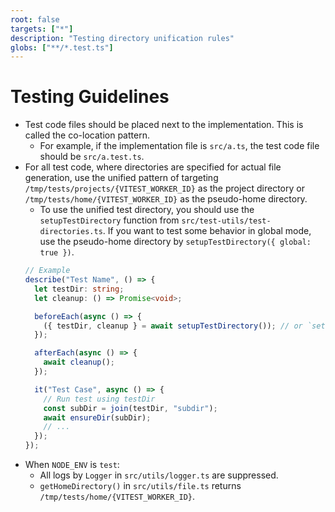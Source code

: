 ```yaml
---
root: false
targets: ["*"]
description: "Testing directory unification rules"
globs: ["**/*.test.ts"]
---
```


# Testing Guidelines

- Test code files should be placed next to the implementation. This is called the co-location pattern.
    - For example, if the implementation file is `src/a.ts`, the test code file should be `src/a.test.ts`.
- For all test code, where directories are specified for actual file generation, use the unified pattern of targeting `/tmp/tests/projects/{VITEST_WORKER_ID}` as the project directory or `/tmp/tests/home/{VITEST_WORKER_ID}` as the pseudo-home directory.
    - To use the unified test directory, you should use the `setupTestDirectory` function from `src/test-utils/test-directories.ts`. If you want to test some behavior in global mode, use the pseudo-home directory by `setupTestDirectory({ global: true })`.
    ```typescript
    // Example
    describe("Test Name", () => {
      let testDir: string;
      let cleanup: () => Promise<void>;

      beforeEach(async () => {
        ({ testDir, cleanup } = await setupTestDirectory()); // or `setupTestDirectory({ global: true })`
      });

      afterEach(async () => {
        await cleanup();
      });

      it("Test Case", async () => {
        // Run test using testDir
        const subDir = join(testDir, "subdir");
        await ensureDir(subDir);
        // ...
      });
    });
    ```
- When `NODE_ENV` is `test`:
  - All logs by `Logger` in `src/utils/logger.ts` are suppressed.
  - `getHomeDirectory()` in `src/utils/file.ts` returns `/tmp/tests/home/{VITEST_WORKER_ID}`.
